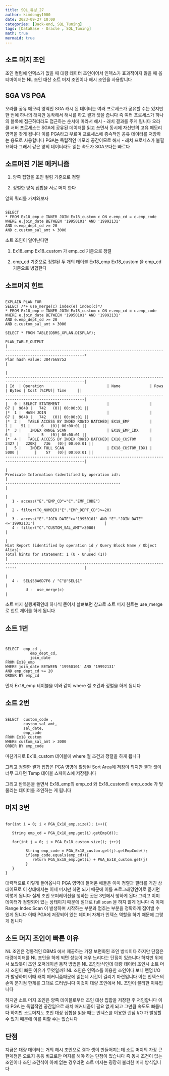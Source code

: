 ```yaml
---
title: SQL_튜닝_27
author: kimdongy1000
date: 2023-09-27 10:00
categories: [Back-end, SQL_Tuning]
tags: [DataBase - Oracle , SQL_Tuning]
math: true
mermaid: true
---
```


## 소트 머지 조인
조인 컬럼에 인덱스가 없을 때 대량 데이터 조인이어서 인덱스가 효과적이지 않을 때 옵티마이저는 NL 조인 대산 소트 머지 조인이나 해시 조인을 사용합니다

## SGA VS PGA 
오라클 공유 메모리 영역인 SGA 캐시 된 데이터는 여러 프로세스가 공유할 수는 있지만 한 번에 하나의 래치만 동작해서 해시를 하고 결과 셋을 줍니다 즉 여러 프로세스가 하나의 블록에 접근하더라도 접근하는 순서에 따라서 해시 - 래치 결과를 주게 됩니다 오라클 서버 프로세스는 SGA에 공유된 데이터를 읽고 쓰면서 동시에 자신만의 고유 메모리 영역을 갖게 됩니다 이를 PGA라고 부르며 프로세스에 종속적인 공유 데이터를 저장하는 용도로 사용합니다 PGA는 독립적인 메모리 공간이므로 해시 - 래치 프로세스가 불필요하다 그래서 같은 양의 데이터라도 읽는 속도가 SGA보다는 빠르다

## 소트머진 기본 메커니즘 

1. 양쪽 집합을 조인 컬럼 기준으로 정렬

2. 정렬한 양쪽 집합을 서로 머지 한다

앞의 쿼리를 가져와보자 

```

SELECT
* FROM Ex18_emp e INNER JOIN Ex18_custom c ON e.emp_cd = c.emp_code
WHERE e.join_date BETWEEN '19950101' AND '19992131'
AND e.emp_dept_cd >= 20
AND c.custom_sal_amt > 3000

```

소트 조인이 일어난다면 

1. Ex18_emp Ex18_custom 가 emp_cd 기준으로 정렬

2. emp_cd 기준으로 정렬된 두 개의 테이블 Ex18_emp Ex18_custom 을 emp_cd 기준으로 병합한다

## 소트머지 힌트

```

EXPLAIN PLAN FOR
SELECT /*+ use_merge(c) index(e) index(c)*/ 
* FROM Ex18_emp e INNER JOIN Ex18_custom c ON e.emp_cd = c.emp_code
WHERE e.join_date BETWEEN '19950101' AND '19992131'
AND e.emp_dept_cd >= 20
AND c.custom_sal_amt > 3000

SELECT * FROM TABLE(DBMS_XPLAN.DISPLAY);

PLAN_TABLE_OUTPUT                                                                                        |
---------------------------------------------------------------------------------------------------------+
Plan hash value: 3847668752                                                                              |
                                                                                                         |
---------------------------------------------------------------------------------------------------------|
| Id  | Operation                            | Name             | Rows  | Bytes | Cost (%CPU)| Time     ||
---------------------------------------------------------------------------------------------------------|
|   0 | SELECT STATEMENT                     |                  |    67 |  9648 |   742   (0)| 00:00:01 ||
|*  1 |  HASH JOIN                           |                  |    67 |  9648 |   742   (0)| 00:00:01 ||
|*  2 |   TABLE ACCESS BY INDEX ROWID BATCHED| EX18_EMP         |     1 |    51 |     6   (0)| 00:00:01 ||
|*  3 |    INDEX RANGE SCAN                  | EX18_EMP_IDX     |     6 |       |     5   (0)| 00:00:01 ||
|*  4 |   TABLE ACCESS BY INDEX ROWID BATCHED| EX18_CUSTOM      |  2427 |   220K|   736   (0)| 00:00:01 ||
|   5 |    INDEX FULL SCAN                   | EX18_CUSTOM_IDX1 |  5000 |       |    57   (0)| 00:00:01 ||
---------------------------------------------------------------------------------------------------------|
                                                                                                         |
Predicate Information (identified by operation id):                                                      |
---------------------------------------------------                                                      |
                                                                                                         |
   1 - access("E"."EMP_CD"="C"."EMP_CODE")                                                               |
   2 - filter(TO_NUMBER("E"."EMP_DEPT_CD")>=20)                                                          |
   3 - access("E"."JOIN_DATE">='19950101' AND "E"."JOIN_DATE"<='19992131')                               |
   4 - filter("C"."CUSTOM_SAL_AMT">3000)                                                                 |
                                                                                                         |
Hint Report (identified by operation id / Query Block Name / Object Alias):                              |
Total hints for statement: 1 (U - Unused (1))                                                            |
---------------------------------------------------------------------------                              |
                                                                                                         |
   4 -  SEL$58A6D7F6 / "C"@"SEL$1"                                                                       |
         U -  use_merge(c)                                                                               |

```
소트 머지 실행계획인데 하나씩 뜯어서 살펴보면 참고로 소트 머지 힌트는 use_merge로 힌트 제어를 하게 됩니다

## 소트 1번
```


SELECT 	emp_cd , 
		   emp_dept_cd,
		   join_date
FROM Ex18_emp
WHERE join_date BETWEEN '19950101' AND '19992131'
AND emp_dept_cd >= 20
ORDER BY emp_cd

```
먼저 Ex18_emp 테이블을 이와 같이 where 절 조건과 정렬을 하게 됩니다 

## 소트 2번
```

SELECT 	custom_code , 
		custom_sal_amt,
		sal_date,
		emp_code
FROM Ex18_custom
WHERE custom_sal_amt > 3000
ORDER BY emp_code

```
마찬가지로 Ex18_custom 테이블에 where 절 조건과 정렬을 하게 됩니다

그리고 정렬한 결과 집합은 PGA 영영에 할당된 Sort Area에 저장이 되지만 결과 셋이 너무 크다면 Temp 테이블 스페이스에 저장됩니다

그리고 반복문을 돌면서 Ex18_emp의 emp_cd 와 Ex18_custom의 emp_code 가 맞물리는 데이터를 조인하는 게 됩니다

## 머지 3번
```

for(int i = 0; i < PGA_Ex18_emp.size(); i++){
   
   String emp_cd = PGA_Ex18_emp.get(i).getEmpCd();
   
   for(int j = 0; j < PGA_Ex18_custom.size(); j++){
         
         String emp_code = PGA_Ex18_custom.get(j).getEmpCode();
         if(emp_code.equals(emp_cd)){
            return PGA_Ex18_emp.get(i) + PGA_Ex18_custom.get(j)
         }
   }
}

```
대략적으로 이렇게 들어옵니다 PGA 영역에 들어온 애들은 이미 정렬과 필터를 거친 상태이므로 이 상태에서는 이제 머지만 하면 되기 때문에 이를 프로그래밍언어로 옮기면 이렇게 됩니다
실제 조인 오퍼레이션을 행하는 곳은 3번에서 행하게 된다 그리고 이미 데이터가 정렬되어 있는 상태이기 때문에 절대로 full scan 을 하지 않게 됩니다 즉 이때 Range Index Scan 이 발생하며 시작하는 부분과 멈추는 부분을 정확하게 집어낼 수 있게 됩니다 이때 PGA에 저장되어 있는 데이터 자체가 인덱스 역할을 하기 때문에 그렇게 됩니다


## 소트 머지 조인이 빠른 이유
NL 조인은 정통적인 DBMS 에서 제공하는 가장 보편화된 조인 방식이다 하지만 단점은 대량데이터를 NL 조인을 하게 되면 성능이 매우 느리다는 단점이 있습니다 하지만 위에서 보았듯이 조인 오퍼레이션 동작 방법은 NL 조인방식인데 대량 데이터 조인시 소트 머지 조인이 빠른 이유가 무엇일까?  NL 조인은 인덱스를 이용한 조인이다 보니 랜덤 I/O 가 발생하며 이때 래치 메커니즘때문에 읽는데 시간이 걸리기 마련입니다 이는 인덱스의 손익 분기점 한게를 그대로 드러냅니다 이것이 대량 조인에서 NL 조인이 불리한 이유입니다 

하지만 소트 머지 조인은 양쪽 테이블로부터 조인 대상 집합을 저장한 후 저인합니다 이때 PGA 는 독립적인 공간임으로 래치 매커니즘이 필요 없게 되고 그만큼 속도도 빠릅니다 하지만 소트머지도 조인 대상 집합을 읽을 때는 인덱스를 이용한 랜덤 I/O 가 발생할 수 있기 때문에 이를 피할 수는 없습니다 

## 단점
지금은 대량 데이터는 거의 해시 조인으로 결과 셋이 만들어지는데 소트 머지의 가장 큰 한계점은 오로지 동등 비교로만 머지를 해야 하는 단점이 있습니다 즉 동치 조건이 없는 조인이나 조인 조건식이 아예 없는 경우라면 소트 머지는 굉장히 불리한 머지 방식입니다





